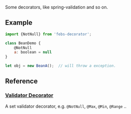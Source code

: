 
Some decorators, like spring-validation and so on.

## Example

```js
import {NotNull} from 'febs-decorator';

class BeanDemo {
    @NotNull
    a: boolean = null
}

let obj = new BeanA();  // will throw a exception.
```

## Reference

### [Validator Decorator](./libs/validator/readme.md)

A set validator decorator, e.g. `@NotNull`, `@Max`, `@Min`, `@Range` ..

